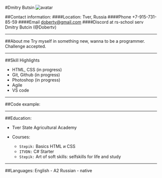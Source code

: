 #Dmitry Butsin
![avatar](https://disk.yandex.ru/i/TyQJBmvsc8jvtQ)

##Contact information:
####Location: 
Tver, Russia
####Phone
+7-915-731-85-59
####Email
dobertv@gmail.com
####Discord at rs-school serv
Dmitry Butcin (@Dobertv)
___
##About me
Try myself in something new, wanna to be a programmer. Challenge accepted.
___
##Skill Highlights
* HTML, CSS (in progress)
* Git, Github (in progress)
* Photoshop (in progress)
* Agile
* VS code
___
##Code example:

___
##Education:
* Tver State Agricultural Academy

* Courses:
    * `Stepik:` Basics HTML и CSS
    * `ITVDN:` C# Starter
    * `Stepik:` Art of soft skills: selfskills for life and study
___
##Languages:
English - A2
Russian - native
